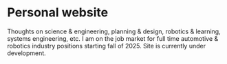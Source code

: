# Personal website

Thoughts on science & engineering, planning & design, robotics & learning, systems engineering, etc. I am on the job market for full time automotive & robotics industry positions starting fall of 2025. Site is currently under development.
